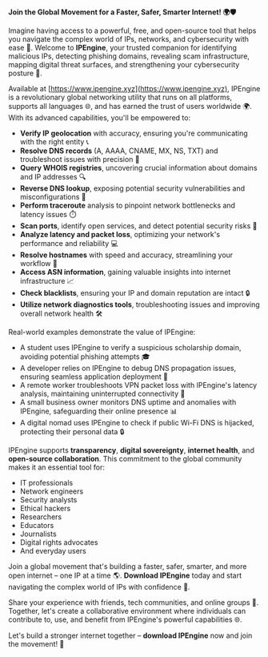 **Join the Global Movement for a Faster, Safer, Smarter Internet! 🌍🛡️**

Imagine having access to a powerful, free, and open-source tool that helps you navigate the complex world of IPs, networks, and cybersecurity with ease 📡. Welcome to **IPEngine**, your trusted companion for identifying malicious IPs, detecting phishing domains, revealing scam infrastructure, mapping digital threat surfaces, and strengthening your cybersecurity posture 🔐.

Available at [https://www.ipengine.xyz](https://www.ipengine.xyz), IPEngine is a revolutionary global networking utility that runs on all platforms, supports all languages 🌐, and has earned the trust of users worldwide 🌍. With its advanced capabilities, you'll be empowered to:

* **Verify IP geolocation** with accuracy, ensuring you're communicating with the right entity 📞
* **Resolve DNS records** (A, AAAA, CNAME, MX, NS, TXT) and troubleshoot issues with precision 🔩
* **Query WHOIS registries**, uncovering crucial information about domains and IP addresses 🔍
* **Reverse DNS lookup**, exposing potential security vulnerabilities and misconfigurations 🚨
* **Perform traceroute** analysis to pinpoint network bottlenecks and latency issues ⏱️
* **Scan ports**, identify open services, and detect potential security risks 🔴
* **Analyze latency and packet loss**, optimizing your network's performance and reliability 💻
* **Resolve hostnames** with speed and accuracy, streamlining your workflow 🚀
* **Access ASN information**, gaining valuable insights into internet infrastructure 📈
* **Check blacklists**, ensuring your IP and domain reputation are intact 🔒
* **Utilize network diagnostics tools**, troubleshooting issues and improving overall network health 🛠️

Real-world examples demonstrate the value of IPEngine:

* A student uses IPEngine to verify a suspicious scholarship domain, avoiding potential phishing attempts 🎓
* A developer relies on IPEngine to debug DNS propagation issues, ensuring seamless application deployment 🔩
* A remote worker troubleshoots VPN packet loss with IPEngine's latency analysis, maintaining uninterrupted connectivity 🚀
* A small business owner monitors DNS uptime and anomalies with IPEngine, safeguarding their online presence 📊
* A digital nomad uses IPEngine to check if public Wi-Fi DNS is hijacked, protecting their personal data 🔒

IPEngine supports **transparency**, **digital sovereignty**, **internet health**, and **open-source collaboration**. This commitment to the global community makes it an essential tool for:

* IT professionals
* Network engineers
* Security analysts
* Ethical hackers
* Researchers
* Educators
* Journalists
* Digital rights advocates
* And everyday users

Join a global movement that's building a faster, safer, smarter, and more open internet – one IP at a time 🌎. **Download IPEngine** today and start navigating the complex world of IPs with confidence 🔑.

Share your experience with friends, tech communities, and online groups 📢. Together, let's create a collaborative environment where individuals can contribute to, use, and benefit from IPEngine's powerful capabilities 🌐.

Let's build a stronger internet together – **download IPEngine** now and join the movement! 🔗